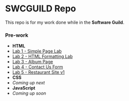 # SWCGUILD Repo

This repo is for my work done while in the **Software Guild**.
### Pre-work
* **HTML**
 * [Lab 1 - Simple Page Lab](http://joryeugene.bitbucket.org/prework/html/lab1/simple.html)
 * [Lab 2 - HTML Formatting Lab](http://joryeugene.bitbucket.org/prework/html/lab2/formattingDemoPage.html)
 * [Lab 3 - Album Page](http://joryeugene.bitbucket.org/prework/html/lab3/albumPage.html)
 * [Lab 4 - Contact Us Form](http://joryeugene.bitbucket.org/prework/html/lab4/contactUs.html)
 * [Lab 5 - Restaurant Site v1](http://joryeugene.bitbucket.org/prework/html/lab5/)
* **CSS**
 * _Coming up next_
* **JavaScript**
 * _Coming up soon_
